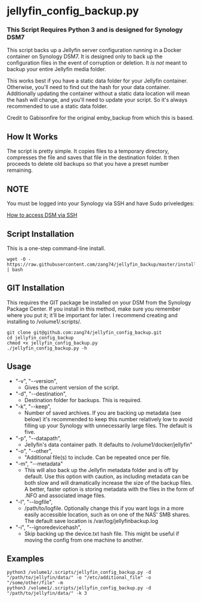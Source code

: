 # jellyfin_config_backup.py
### **This Script Requires Python 3 and is designed for Synology DSM7** 
This script backs up a Jellyfin server configuration running in a Docker container on Synology DSM7. It is designed only to back up the configuration files in the event of corruption or deletion. It *is not* meant to backup your entire Jellyfin media folder.

This works best if you have a static data folder for your Jellyfin container. Otherwise, you'll need to find out the hash for your data container. Additionally updating the container without a static data location will mean the hash will change, and you'll need to update your script. So it's always recommended to use a static data folder.

Credit to Gabisonfire for the original emby_backup from which this is based.

## How It Works

The script is pretty simple. It copies files to a temporary directory, compresses the file and saves that file in the destination folder. It then proceeds to delete old backups so that you have a preset number remaining.

## NOTE
You must be logged into your Synology via SSH and have Sudo priveledges:

[How to access DSM via SSH](https://kb.synology.com/en-ca/DSM/tutorial/How_to_login_to_DSM_with_root_permission_via_SSH_Telnet "SSH Instructions for Synology DSM")

## Script Installation
This is a one-step command-line install. 
```
wget -O - https://raw.githubusercontent.com/zang74/jellyfin_backup/master/installscript.sh | bash
```
## GIT Installation
This requires the GIT package be installed on your DSM from the Synology Package Center. If you install in this method, make sure you remember where you put it; it'll be important for later. I recommend creating and installing to /volume1/.scripts/.
```
git clone git@github.com:zang74/jellyfin_config_backup.git
cd jellyfin_config_backup
chmod +x jellyfin_config_backup.py
./jellyfin_config_backup.py -h
```

## Usage

- "-v", "--version",
  - Gives the current version of the script.
- "-d", "--destination",
  - Destination folder for backups. This is required.
- "-k", "--keep",
  - Number of saved archives. If you are backing up metadata (see below) it's recommended to keep this number relatively low to avoid filling up your Synology with unnecessarily large files. The default is five.
- "-p", "--datapath",
  - Jellyfin's data container path. It defaults to /volume1/docker/jellyfin"
- "-o", "--other",
  - "Additional file(s) to include. Can be repeated once per file.
- "-m", "--metadata" 
  - This will also back up the Jellyfin metadata folder and is off by default. Use this option with caution, as including metadata can be both slow and will dramatically increase the size of the backup files. A better, faster option is storing metadata with the files in the form of .NFO and associated image files.
- "-l", "--logfile",
  - /path/to/logfile. Optionally change this if you want logs in a more easily accessible location, such as on one of the NAS' SMB shares. The default save location is /var/log/jellyfinbackup.log
- "-i", "--ignoredevicehash",
  - Skip backing up the device.txt hash file. This might be useful if moving the config from one machine to another.
## Examples

```
python3 /volume1/.scripts/jellyfin_config_backup.py -d "/path/to/jellyfin/data/" -o "/etc/additional_file" -o "/some/other/file" -m
python3 /volume1/.scripts/jellyfin_config_backup.py -d "/path/to/jellyfin/data/" -k 3

```
